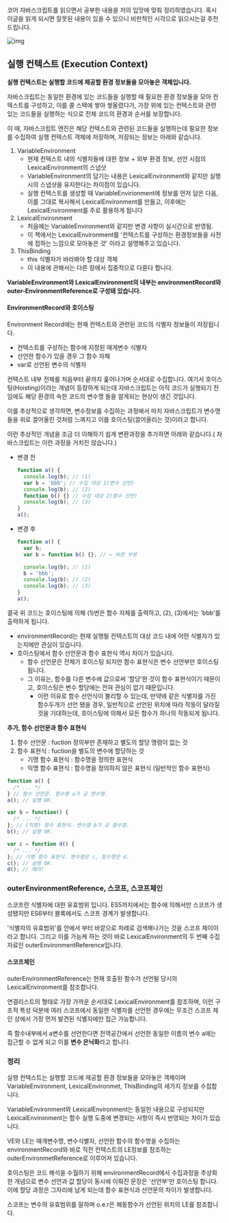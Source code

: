 코어 자바스크립트를 읽으면서 공부한 내용을 저의 입맛에 맞춰 정리하였습니다.
혹시 이글을 읽게 되시면 잘못된 내용이 있을 수 있으니 비판적인 시각으로 읽으시는걸 추천드립니다.

![img](https://blog.kakaocdn.net/dn/cmElE7/btrTth1WTEp/sc1nc3MC5LobUX4oTOWV2k/img.jpg)



## 실행 컨텍스트 (Execution Context)

**실행 컨텍스트는 실행할 코드에 제공할 환경 정보들을 모아놓은 객체입니다.**

자바스크립트는 동일한 환경에 있는 코드들을 실행할 때 필요한 환경 정보들을 모아 컨텍스트를 구성하고, 이를 콜 스택에 쌓아 쌓올렸다가, 가장 위에 있는 컨텍스트와 관련 있는 코드들을 실행하는 식으로 전체 코드의 환경과 순서를 보장합니다.

이 때, 자바스크립트 엔진은 해당 컨텍스트와 관련된 코드들을 실행하는데 필요한 정보를  수집하여 실행 컨텍스트 객체에 저장하며, 저장되는 정보는 아래와 같습니다.

1. VariableEnvironment 
   -  현재 컨텍스트 내의 식별자들에 대한 정보 + 외부 환경 정보, 선언 시점의 LexicalEnvironment의 스냅샷
   - VariableEnvironment의 담기는 내용은 LexicalEnvironment와 같지만 실행 시의 스냅샷을 유지한다는 차이점이 있습니다.
   - 실행 컨텍스트를 생성할 때 VariableEnvirionment에 정보를 먼저 담은 다음, 이를 그대로 복사해서 LexicalEnvironment를 만들고, 이후에는 LexicalEnvironment를 주로 활용하게 됩니다
2. LexicalEnvironment 
   - 처음에는 VariableEnvironment와 같지만 변경 사항이 실시간으로 반영됨.
   - 이 책에서는 LexicalEnvironment를 '컨텍스트를 구성하는 환경정보들을 사전에 접하는 느낌으로 모아놓은 것' 이라고 설명해주고 있습니다.
3. ThisBinding 
   - this 식별자가 바라봐야 할 대상 객체
   - 이 내용에 관해서는 다른 장에서 집중적으로 다룬다 합니다.



**VariableEnvironment와 LexicalEnvironment의 내부는 environmentRecord와 outer-EnvironmentReference로 구성돼 있습니다.**



#### EnvironmentRecord와 호이스팅

Environment Record에는 현재 컨텍스트와 관련된 코드의 식별자 정보들이 저장됩니다.

- 컨텍스트를 구성하는 함수에 지정된 매게변수 식별자
- 선언한 함수가 있을 경우 그 함수 자체
- var로 선언된 변수의 식별자

컨텍스트 내부 전체를 처음부터 끝까지 훑어나가며 순서대로 수집합니다. 여기서 호이스팅(Hoisting)이라는 개념이 등장하게 되는데 자바스크립트는 아직 코드가 실행되기 전임에도 해당 환경의 속한 코드의 변수명 들을 알게되는 현상이 생긴 것입니다.

이를 추상적으로 생각하면, 변수정보를 수집하는 과정에서 마치 자바스크립트가 변수명들을 위로 끌어올린 것처럼 느껴지고 이를 호이스팅(끌어올리는 것)이라고 합니다.



이런 추상적인 개념을 조금 더 이해하기 쉽게 변환과정을 추가하면 아래와 같습니다.( 자바스크립트는 이런 과정을 거치진 않습니다.)

- 변경 전

  ```js
  function a() {
    console.log(b); // (1)
    var b = 'bbb'; // 수집 대상 1(변수 선언)
    console.log(b); // (2)
    function b() {} // 수집 대상 2(함수 선언)
    console.log(b); // (3)
  }
  a();
  ```

  

+ 변경 후

  ```js
  function a() {
    var b;
    var b = function b() {}; // ← 바뀐 부분
  
    console.log(b); // (1)
    b = 'bbb';
    console.log(b); // (2)
    console.log(b); // (3)
  }
  a();
  ```

결국 위 코드는 호이스팅에 의해 (1)번은 함수 자체를 출력하고, (2), (3)에서는 'bbb'를 출력하게 됩니다.

- environmentRecord는 현재 실행될 컨텍스트의 대상 코드 내에 어떤 식별자가 있는지에만 관심이 있습니다.
- 호이스팅에서 함수 선언문과 함수 표현식 역시 차이가 있습니다. 
  - 함수 선언문은 전체가 호이스팅 되지만 함수 표현식은 변수 선언부만 호이스팅 됩니다.
  - 그 이유는, 함수를 다른 변수에 값으로써 '할당'한 것이 함수 표현식이기 때문이고, 호이스팅은 변수 할당에는 전혀 관심이 없기 때문입니다.
    - 이런 이유로 함수 선언식이 불리할 수 있는데, 만약에 같은 식별자를 가진 함수두개가 선언 됐을 경우, 일반적으로 선언된 위치에 따라 작동이 달라질 것을 기대하는데, 호이스팅에 의해서 모든 함수가 하나의 작동되게 됩니다.



**추가, 함수 선언문과 함수 표현식**

1. 함수 선언문 : fuction 정의부만 존재하고 별도의 할당 명령이 없는 것
2. 함수 표현식 : fuction을 별도의 변수에 할당하는 것
   - 기명 함수 표현식 : 함수명을 정의한 표현식
   - 익명 함수 표현식 : 함수명을 정의하지 않은 표현식 (일반적인 함수 표현식)

```js
function a() {
  /* ... */
} // 함수 선언문. 함수명 a가 곧 변수명.
a(); // 실행 OK.

var b = function() {
  /* ... */
}; // (익명) 함수 표현식. 변수명 b가 곧 함수명.
b(); // 실행 OK.

var c = function d() {
  /* ... */
}; // 기명 함수 표현식. 변수명은 c, 함수명은 d.
c(); // 실행 OK.
d(); // 에러!
```



### outerEnvironmentReference, 스코프, 스코프체인

스코프란 식별자에 대한  유효범위 입니다. ES5까지에서는 함수에 의해서만 스코프가 생성됐지만 ES6부터 블록에서도 스코프 경계가 발생합니다.

'식별자의 유효범위'를 안에서 부터 바깥으로 차례로 검색해나가는 것을 스코프 체이이라고 합니다. 그리고 이를 가능케 하는 것이 바로 LexicalEnvironment의 두 번째 수집자료인 outerEnvironmentReference입니다.

#### 스코프체인

outerEnvironmentReference는 현재 호출된 함수가 선언될 당시의 LexicalEnvironment를 참조합니다.

연결리스트의 형태로 가장 가까운 순서대로 LexicalEnvironment를 참조하며, 이런 구조적 특성 덕분에 여러 스코프에서 동일한 식별자를 선언한 경우에는 무조건 스코프 체인 상에서 가장 먼저 발견된 식별자에만 접근 가능합니다.

즉 함수내부에서 a변수를 선언한다면 전역공간에서 선언한 동일한 이름의 변수 a에는 접근할 수 없게 되고 이를 **변수 은닉화**라고 합니다.





### 정리

실행 컨텍스트는 실행할 코드에 제공할 환경 정보들을 모아놓은 객체이며  VariableEnvironment, LexicalEnvironmet, ThisBinding의 세가지 정보를 수집합니다.

VariableEnvironment와 LexicalEnvironment는 동일한 내용으로 구성되지만 LexicalEnvironment는 함수 실행 도중에 변경되는 사항이 즉시 반영되는 차이가 있습니다.

VE와 LE는 매개변수명, 변수식별자, 선언한 함수의 함수명을 수집하는 environmentRecord와 바로 직전 컨텍스트의 LE정보를 참조하는 outerEnvironmetReference로 이루어져 있습니다.

호이스팅은 코드 해석을 수월하기 위해 environmentRecord에서 수집과정을 추상화 한 개념으로 변수 선언과 값 할당이 동시에 이뤄진 문장은 '선언부'만 호이스팅 합니다. 이에 할당 과정은 그자리에 남게 되는데 함수 표현식과 선언문의 차이가 발생합니다.

스코프는 변수의 유효범위를 말하며 o.e.r은 해동함수가 선언된 위치의 LE를 참조합니다.



